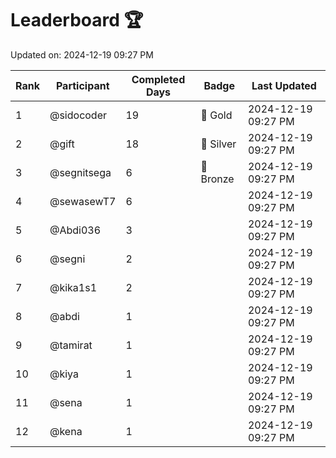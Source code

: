 # Leaderboard 🏆

Updated on: 2024-12-19 09:27 PM

| Rank | Participant       | Completed Days | Badge      | Last Updated         |
|------|-------------------|----------------|------------|----------------------|
| 1    | @sidocoder        | 19             | 🏅 Gold     | 2024-12-19 09:27 PM |
| 2    | @gift             | 18             | 🥈 Silver   | 2024-12-19 09:27 PM |
| 3    | @segnitsega       | 6              | 🥉 Bronze   | 2024-12-19 09:27 PM |
| 4    | @sewasewT7        | 6              |            | 2024-12-19 09:27 PM |
| 5    | @Abdi036          | 3              |            | 2024-12-19 09:27 PM |
| 6    | @segni            | 2              |            | 2024-12-19 09:27 PM |
| 7    | @kika1s1          | 2              |            | 2024-12-19 09:27 PM |
| 8    | @abdi             | 1              |            | 2024-12-19 09:27 PM |
| 9    | @tamirat          | 1              |            | 2024-12-19 09:27 PM |
| 10   | @kiya             | 1              |            | 2024-12-19 09:27 PM |
| 11   | @sena             | 1              |            | 2024-12-19 09:27 PM |
| 12   | @kena             | 1              |            | 2024-12-19 09:27 PM |
